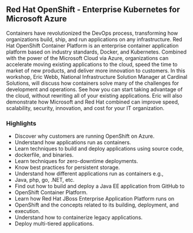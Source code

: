 ## Red Hat OpenShift - Enterprise Kubernetes for Microsoft Azure
Containers have revolutionized the DevOps process, transforming how organizations build, ship, and run applications on any infrastructure.
Red Hat OpenShift Container Platform is an enterprise container application platform based on industry standards, Docker, and Kubernetes. Combined with the power of the Microsoft Cloud via Azure, organizations can accelerate moving existing applications to the cloud, speed the time to market of new products, and deliver more innovation to customers.
In this workshop, Eric Webb, National Infrastructure Solution Manager at Cardinal Solutions, will discuss how containers solve many of the challenges for development and operations. See how you can start taking advantage of the cloud, without rewriting all of your existing applications. Eric will also demonstrate how Microsoft and Red Hat combined can improve speed, scalability, security, innovation, and cost for your IT organization.

### Highlights
* Discover why customers are running OpenShift on Azure.
* Understand how applications run as containers.
* Learn techniques to build and deploy applications using source code,
* dockerfile, and binaries.
* Learn techniques for zero-downtime deployments.
* Know best practices for persistent storage.
* Understand how different applications run as containers e.g.,
* Java, php, go, .NET, etc.
* Find out how to build and deploy a Java EE application from GitHub to
* OpenShift Container Platform.
* Learn how Red Hat JBoss Enterprise Application Platform runs on
* OpenShift and the concepts related to its building, deployment, and
* execution.
* Understand how to containerize legacy applications.
* Deploy multi-tiered applications.
